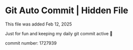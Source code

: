 # Git Auto Commit | Hidden File

This file was added Feb 12, 2025

Just for fun and keeping my daily git commit active 🤪

commit number: 1727939
